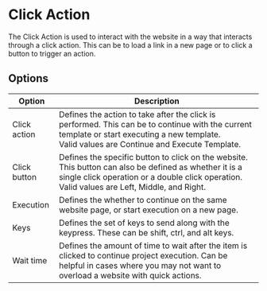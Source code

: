 # Click Action
The Click Action is used to interact with the website in a way that interacts through a click action. This can be to load a link in a new page or to click a button to trigger an action.

## Options
| Option           | Description |
| ------           | ----------- |
| Click action     | Defines the action to take after the click is performed. This can be to continue with the current template or start executing a new template. </br> Valid values are Continue and Execute Template. |
| Click button     | Defines the specific button to click on the website. This button can also be defined as whether it is a single click operation or a double click operation. </br> Valid values are Left, Middle, and Right. |
| Execution        | Defines the whether to continue on the same website page, or start execution on a new page. |
| Keys             | Defines the set of keys to send along with the keypress. These can be shift, ctrl, and alt keys. |
| Wait time        | Defines the amount of time to wait after the item is clicked to continue project execution. Can be helpful in cases where you may not want to overload a website with quick actions. |